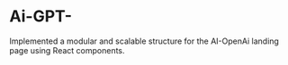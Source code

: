 # Ai-GPT-
Implemented a modular and scalable structure for the AI-OpenAi landing page using React components. 
